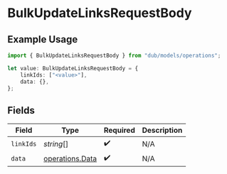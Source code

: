 # BulkUpdateLinksRequestBody

## Example Usage

```typescript
import { BulkUpdateLinksRequestBody } from "dub/models/operations";

let value: BulkUpdateLinksRequestBody = {
    linkIds: ["<value>"],
    data: {},
};
```

## Fields

| Field                                              | Type                                               | Required                                           | Description                                        |
| -------------------------------------------------- | -------------------------------------------------- | -------------------------------------------------- | -------------------------------------------------- |
| `linkIds`                                          | *string*[]                                         | :heavy_check_mark:                                 | N/A                                                |
| `data`                                             | [operations.Data](../../models/operations/data.md) | :heavy_check_mark:                                 | N/A                                                |